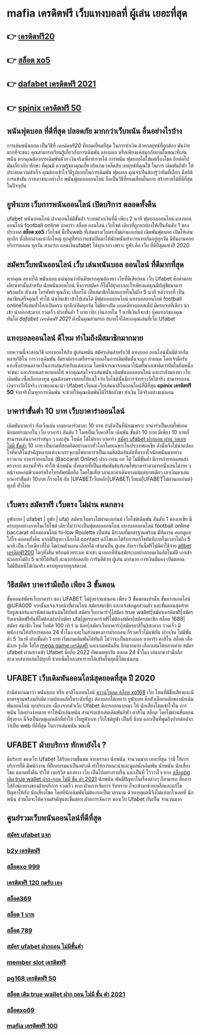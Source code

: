 # mafia เครดิตฟรี  เว็บแทงบอลที่ ผู้เล่น  เยอะที่สุด 

## 👉 [เครดิตฟรี20](https://mabet.net/)
## 👉 [สล็อต xo5](https://member.mabet.net/?action=login)
## 👉 [dafabet เครดิตฟรี 2021](https://mabet.net/credit-free-100/)
## 👉 [spinix เครดิตฟรี 50](https://mabet.net/20-free-100/)

##  พนันฟุตบอล ที่ดีที่สุด  ปลอดภัย มากกว่าเว็บพนัน อื่นอย่างไรบ้าง 

 การเล่นพนันบอล เป็นวิธีที่ *เครดิตฟรี20* ที่ยอดเยี่ยมที่สุด ในการทำเงิน ด้วยกลยุทธ์ที่ถูกต้อง มันง่ายมากที่จะชนะ คุณสามารถเรียนรู้เกี่ยวกับการเดิมพัน  แทงบอล หรือเพียงแค่สนุกกับเกมในขณะที่เล่นพนัน หากคุณต้องการเดิมพันด้วย เงินจริงเพื่อทำรายได้ การพนัน ฟุตบอลไม่ใช่แค่เรื่องโชค  อีกต่อไป มันเกี่ยวกับ ทักษะ ที่คุณมี ความรู้ของคุณเกี่ยวกับเกม  เคล็ดลับ กลยุทธ์ที่คุณใช้ ในการ เดิมพันกีฬา ให้ประสบความสำเร็จ คุณต้องเข้าใจวิธีรูปแบบในการเดิมพัน ฟุตบอล คุณจำเป็นต้องรู้ว่าทีมที่เลือก  มีสถิติการแข่งขัน การเอาชนะอย่างไร พนันฟุตบอลออนไลน์ ถือเป็นวิธีที่ยอดเยี่ยมในการ สร้างรายได้ที่ดีที่สุด ในปัจจุบัน

## ยูฟ่าเบท  เว็บการพนันออนไลน์ เปิดบริการ ตลอดทั้งคืน

 ufabet   พนันออนไลน์ ฝากถอนไม่มีขั้นต่ํา    ระบบฝากเงินที่ดี  เพียง 2 นาที ฟุตบอลออนไลน์ แทงบอลออนไลน์ football online บาคาร่า สล็อต ออนไลน์  เว็บไซต์ เดียวที่ถูกยกย่องให้เป็นอันดับ 1 ของประเทศ  **สล็อต xo5** เว็บไซต์ นี้เป็นweb ที่เล่นตรงเว็บตรงไม่ผ่านเอเย่นต์     เดิมพันฟุตบอล  เปิดให้เล่นทุกลีก ทั้งลีกกลางและลีกใหญ่ ทุกคู่ที่ทำการแข่งเปิดมาให้นักพนันทำการแทงกันอยู่ทุกวัน มีทีมงานคอยบริการตลอด ทุกวัน  สามารถ ถอนเงินufabet  ได้ทุกเวลา เพราะ  ยูฟ่า คือ เว็บ ที่ดีที่สุดแห่งปี 2020 


## สมัครเว็บพนันออนไลน์  เว็บ เล่นพนันบอล ออนไลน์ ที่ดีมากที่สุด 

หากคุณ อยากได้   พนันบอล  แน่นอนว่าอันดับแรกคุณต้องหา เว็บที่ดีเสียก่อน เว็บ Ufabet คือคำตอบเดียวเท่านั้นสำหรับ นักพนันออนไลน์  ซึ่งการสมัคร ก็ไม่ได้ยุ่งยากอะไรเพียงแค่คุณมีบัญชีธนาคาร พร้อมกับ ตัวเลข โทรศัพท์ คุณก็จะ เลือกได้  เป็นสมาชิกได้เลยภายในไม่ถึง 5 นาที หลังจากที่ เป็นสมาชิกเสร็จคุณก็ ทำได้  นำเงินเข้า เข้าไปเล่นได้ มีฟุตบอลออนไลน์ แทงบอลออนไลน์ football onlineให้เล่นทั่วโลกเปิดครบ ทุกลีกเปิดทุกวัน ไม่มีทางปิด  บอลเดี่ยวบอลสเต็ป มีครบจบที่เดียว   นำเข้า   นำออกสะดวก รวดเร็ว ฝากขั้นต่ำ 1 บาท  เบิก เงินภายใน 1 นาทีเงินก็จะเข้า บุ๊คแบงก์ของคุณ ทันใด  *dafabet เครดิตฟรี 2021* ดังนั้นคุณสามารถ สบายใจได้หากคุณเล่นที่เว็บ Ufabet 

## แทงบอลออนไลน์   ดีไหม  ทำไมถึงมีสมาชิกมากมาย

บทความนี้จะสอนวิธี  แทงบอลให้กับ ผู้เล่นพนัน  สมัครเล่นสำหรับวิธี แทงบอล ออนไลน์นั้นมีด้วยกันหลายวิธีใน การวางเดิมพัน  อัตราต่อรองหรือราคาบอลในการเดิมพันนั้นจะถูก กำหนด โดยเจ้ามือรับแทงซึ่งกำหนดราคาในการเล่นสำหรับแต่ละเกม โดยพิจารณาจากแนวโน้มที่พวกเขาคิดว่าทีมใดทีมหนึ่งจะชนะ และกำหนดราคาบอลให้ หากคุณสนใจจะเล่นพนัน เดิมพันบอลออนไลน์ และกำลังมองหา เว็บเดิมพัน เพื่อเลือกลงทุน คุณต้องตรวจสอบให้แน่ใจว่าเว็บไซต์นั้นมีการจ่ายรางวัลให้จริง สามารถถอนเงินรางวัลได้จริง เราขออแนะนำ  Ufabet เว็บแม่  เว็บเล่นคาสิโนออนไลน์ที่ดีที่สุด **spinix เครดิตฟรี 50**  จ่ายจริงในทุกการเดิมพัน จะช่วยให้คุณเดิมพันได้ไร้ข้อกังขา  ทำเงิน ได้จริงอย่างแน่นอน

##  บาคาร่าขั้นต่ำ 10 บาท เว็บบาคาร่าออนไลน์ 

 เดิมพันบาคาร่า  กับเว็บเล่น เกมบาคาร่าตาละ 10 บาท กำลังเป็นที่นิยมเพราะ บาคาร่าเป็นเกมไพ่ยอดนิยมอย่างมากใน เว็บ  บาคาร่า อันดับ 1  โดยเป็นเว็บคาสิโน เดิมพัน ขั้นต่ำ 10 บาท มีเพียง 10 บาทก็สามารถเล่นบาคาร่าสนุก ๆ และลุ้น โบนัส  ได้ไม่ยาก บาคาร่า [สมัคร ufabet ฝากถอน ผ่าน วอเลท ไม่มี ขั้นต่ำ](https://mabet.net/pg-slot-credit-free/) 10 บาท เป็นเกมที่ฮอตฮิตอย่างมากทั่วโลกโดยเฉพาะในประเทศเอเชีย ดังนั้นจึงไม่น่าแปลกใจที่คาสิโนสำคัญหลายแห่งจะบรรจุเกมไพ่บาคาร่าเป็นเกมฮิตติดอันดับที่ครองใจนักพนันมาอย่างยาวนาน บาคาร่าออนไลน์ (Baccarat Online)  ฝาก-ถอน ออ โต้ ไม่มีขั้นต่ำ มีการถ่ายทอดสดส่งตรงจาก สถานที่จริง ทำให้ นักพนัน  ทั้งหลายที่เป็นแฟนพันธ์แท้เกมไพ่บาคาร่าสามารถนั่งเล่นได้ง่าย ๆ หน้าจอคอมพิวเตอร์หรือโทรศัพท์มือถือ โดยไม่เสียเวลาและค่าเดินทางแม้แต่บาทเดียว เอาเงินมาเล่น บาคาร่าขั้นต่ำ 10บาท ก็รวยได้ กับ |UFABETเว็บหลัก|UFABETเว็บแม่|UFABETไม่ผ่านเอเย่นต์} ทุกที่ ทั่วไทย


## เว็บตรง สมัครฟรี เว็บตรง ไม่ผ่าน คนกลาง 

ยูฟ่าเบท | ufabet | ยูฟ่า | ufa} สมัครเว็บตรงไม่ผ่านเอเย่นต์    เว็บไซต์เดิมพัน อันดับ 1  ของเอเชีย มีครบทุกอย่างภายในเว็บไซต์ เดียวไม่ว่าจะเป็นฟุตบอลออนไลน์ แทงบอลออนไลน์ football online baccarat  สล็อตออนไลน์   hi-low    Roulette   เป็นต้น มีระบบที่มาตรฐานพร้อม มีทีมงาน คอยดูแลใส่ใจ ตลอดทั้งคืน หากมีปัญหา เลือกได้  contact แก้ไขและได้รับการแก้ไขทันทีภายในเวลาไม่ถึง 5 นาที เป็น เว็บเดียวที่ไม่ ไม่ผ่านตัวแทน  เลือกได้ เข้ามาเป็น ผู้เล่น กับเราวันนี้ฟรีไม่มีค่าใช้จ่าย [allbet เครดิตฟรี200](https://mabet.net/register/) ใดๆทั้งสิ้น พร้อมด้วยระบบ นำเข้า   นำออกที่ทันสมัยระบบฝากถอนเงินอัตโนมัติ   เอาเข้า  นำออกไม่ถึง 5 นาทีได้ทันที สะดวกปลอดภัย การันตีด้วย ผู้เล่น มากมาย การเงินมั่นคง เปิดตลอด ไม่มีปิดหนีได้เงินจริง ครบทุกบาททุกสตางค์


## วิธีสมัคร บาคาร่ามือถือ เพียง 3 ขั้นตอน

ขั้นตอนสมัครเว็บบาคาร่า ของ UFABET ไม่ยุ่งยากแน่นอน เพียง 3 ขั้นตอนเท่านั้น ขั้นแรกแอดไลน์ @UFA000 จากนั้นแจ้งเจ้าหน้าที่ผ่านไลน์ สมัครสมาชิก และแจ้งข้อมูลส่วนตัว และขั้นตอนสุดท้าย รับยูสเซอร์และรหัสผ่านเข้าเล่นได้ทันที สมัครเว็บบาคาร่า||สมัคร true wallet|สมัครเครดิตฟรี|สมัครรับเครดิตฟรีทันทีไม่ต้องฝาก|สมัคร ufa|สูตรบาคาร่าฟรีไม่ต้องสมัคร|สมัครสมาชิก สล็อต 1688|สมัคร สมาชิก ใหม่ โบนัส 100 เทิ ร์ น น้อย|สมัครเว็บบาคาร่า|สมัครคาสิโน}สะดวก รวดเร็ว มีพนักงานให้บริการตลอด 24 ชั่วโมง และในส่วนของการฝากถอน ก็รวดเร็วไม่แพ้กัน ฝากเงิน ไม่มีขั้นต่ำ 5 วินาที ฝากขั้นต่ำ 1 บาท  เริ่มเกมเดิมพันได้ทันที ไม่ว่าจะเป็นแทงบอล บาคาร่า คาสิโน สล็อต เสือมังกร รูเล็ต ไฮโล [mega game เครดิตฟรี](https://mabet.net/credit-free-new/) และเกมพนันอื่น อีกมากมาย เลือกเล่นได้หลายค่าย  สมัคร ufabet ผ่านทางเข้า Ufabet มือถือ 2022 อัพเดตทุกวัน ตลอด 24 ชั่วโมง เล่นบาคาร่ามือถือ สะดวกสบายเล่นได้ทุกที่ ช่วยเพิ่มโอกาสหารายได้เสริมในยุคนี้ได้แน่นอน



## UFABET  เว็บเดิมพันออนไลน์สุดยอดที่สุด ปี 2020

ถ้ามีคำถามมาว่า  พนันบอล   หรือ คาสิโนออนไลน์    [ดาวน์โหลด สล็อต xo168](https://mabet.net/register/) เว็บ ไหนที่มีชื่อเสียงและมีมาตรฐานพร้อมกับมีความปลอดภัยในระดับที่สูง ต้องบอกได้เลยว่า ยูฟ่าเบท  คือตัวเลือกหลักของนักเดิมพันออนไลน์  ทุกประเภท  เนื่องจากตัวเว็บ Ufabet  มีการออกแบบมา ให้ นักเสี่ยงโชคเข้าใจใน การพนัน ได้อย่างง่ายดาย ทำให้นักเล่นพนัน สามารถเข้าเล่นเดิมพันกีฬา  คาสิโน  สล็อต โดยไม่ผ่านขั้นตอนที่ยุ่งยาก นี่จึงเป็นเหตุผลหลักที่ทำให้ เว็บยูฟ่าเบท เว็บไซต์ยูฟ่า เป็นที่ นิยม และเป็นที่พูดถึงปากต่อปาก ว่าเป็น web   ที่ดีที่สุด ในการเล่นพนัน   ขณะนี้ 


## UFABET ฝ่ายบริการ  ทักหายังไง ?

มีบริการ ของเว็บ Ufabet  ได้รับความชื่นชม จากบรรดา นักพนัน  จำนวนมาก เยอะที่สุด  ว่ามี ให้การบริการที่ดี มีพนักงาน ที่ฝึกอบรมมาเป็นอย่างดี ทำให้การแนะนำและดูแลนักเดิมพัน นักพนัน นักเสี่ยงโชค  ตลอดทั้งคืน ทำให้ เซอร์วิส ของทาง เว็บ เป็นไปอย่างราบรื่น และเป็นที่ ไว้วางใจ  หาก [สล็อตpg เติม true wallet ฝาก-ถอน ไม่มี ขั้น ต่ํา 2021](https://mabet.net/credit-free-50/)  นักพนัน พันมีปัญหาในเรื่องต่างๆ ก็สามารถ  สื่อสาร ไปยังช่องทางของฝ่ายบริการ   รวดเร็ว  หาก ฝ่ายการจัดการ  รับทราบ  ก็จะเข้ามาช่วยเหลือและแก้ไข ปัญหาให้กับ นักเสี่ยงโชค โดยที่นักเดิมพันไม่ต้องรอเป็นเวลานาน ด้วยเหตุผลนี้จึงไม่แปลกใจเลยที่ นักพนัน ส่วนใดจะให้ความสำคัญและชื่นชอบ ฝ่ายการจัดการ ของเว็บ Ufabet  กันเป็น จำนวนมาก 


## ศูนย์รวมเว็บพนันออนไลน์ที่ดีที่สุด

### [สมัคร ufabet แจก](https://atom.io/themes/MABET.net%20โบนัสเยอะที่สุด%20สล็อต%20xo%20ฝาก%2020%20รับ100%20008%20สล็อต%20ฝาก%2020%20รับ%20100%20แตกหนัก)
### [b2y เครดิตฟรี](https://atom.io/themes/MABET.net%20โบนัสเยอะที่สุด%20win888%20เครดิตฟรี%20008%20สล็อต%20ฝาก%2020%20รับ%20100%20แตกหนัก)
### [สล็อตxo 999](https://atom.io/themes/MABET.net%20โบนัสเยอะที่สุด%20u12%20เครดิตฟรี%20008%20สล็อต%20ฝาก%2020%20รับ%20100%20แตกหนัก)
### [เครดิตฟรี 120 กดรับ เอง](https://atom.io/themes/MABET.net%20โบนัสเยอะที่สุด%20spinix%20เครดิตฟรี300%20008%20สล็อต%20ฝาก%2020%20รับ%20100%20แตกหนัก)
### [สล็อต369](https://atom.io/themes/MABET.net%20โบนัสเยอะที่สุด%20สล็อต%2099%20racha%20008%20สล็อต%20ฝาก%2020%20รับ%20100%20แตกหนัก)
### [สล็อต 1 บาท](https://atom.io/themes/MABET.net%20โบนัสเยอะที่สุด%20superslot666%20เครดิตฟรี%2050%20008%20สล็อต%20ฝาก%2020%20รับ%20100%20แตกหนัก)
### [สล็อต 789](https://atom.io/themes/MABET.net%20โบนัสเยอะที่สุด%20สล็อตxoz%20008%20สล็อต%20ฝาก%2020%20รับ%20100%20แตกหนัก)
### [สมัคร ufabet ฝากถอน ไม่มีขั้นต่ํา](https://atom.io/themes/MABET.net%20โบนัสเยอะที่สุด%20แอพสล็อต%20เครดิตฟรี%20ไม่ต้องฝากก่อน%20ไม่ต้องแชร์%20ยืนยันเบอร์โทรศัพท์ล่าสุด%20008%20สล็อต%20ฝาก%2020%20รับ%20100%20แตกหนัก)
### [member slot เครดิตฟรี](https://atom.io/themes/MABET.net%20โบนัสเยอะที่สุด%20สล็อตpgแตกง่าย%20008%20สล็อต%20ฝาก%2020%20รับ%20100%20แตกหนัก)
### [pg168 เครดิตฟรี 50](https://atom.io/themes/MABET.net%20โบนัสเยอะที่สุด%20สล็อตpg%20ฝาก20รับ100%20ทํา%20200ถอนได้100%20008%20สล็อต%20ฝาก%2020%20รับ%20100%20แตกหนัก)
### [สล็อต เติม true wallet ฝาก ถอน ไม่มี ขั้น ต่ํา 2021](https://atom.io/themes/MABET.net%20โบนัสเยอะที่สุด%20superslot%20เครดิตฟรี%2050%20ล่าสุด2021%20008%20สล็อต%20ฝาก%2020%20รับ%20100%20แตกหนัก)
### [สล็อตxo69](https://atom.io/themes/MABET.net%20โบนัสเยอะที่สุด%20สล็อต%20เว็บ%20นอก%20008%20สล็อต%20ฝาก%2020%20รับ%20100%20แตกหนัก)
### [mafia เครดิตฟรี 100](https://atom.io/themes/MABET.net%20โบนัสเยอะที่สุด%20เว็บสล็อตแตกง่าย%202021%20เครดิตฟรี%20008%20สล็อต%20ฝาก%2020%20รับ%20100%20แตกหนัก)